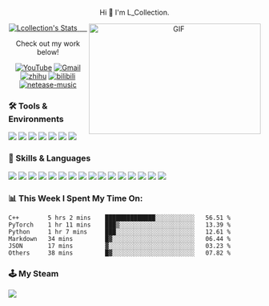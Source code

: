 <p align="center">
    Hi 👋   I'm L_Collection.
</p>


<!--To follow my github-->
<p align="center">
  <a href="https://github.com/Lcollection" class="rich-diff-level-one">
    <img src="https://github-readme-stats.vercel.app/api?username=Lcollection&title_color=333&text_color=777" alt="Lcollection's Stats" >
    <!-- &hide=issues
    <img src="https://github-readme-stats.vercel.app/api?username=Lcollection&hide=issues&title_color=333&text_color=777" alt="Lcollection's Stats" >
    -->
    <img align="right" alt="GIF" src="https://github.com/abhisheknaiidu/abhisheknaiidu/blob/master/code.gif?raw=true" width="343" height="220" title="Do what you like, and do it best!"> &nbsp;&nbsp;&nbsp;&nbsp;
  </a>
</p>


<p align="center">Check out my work below!</p>

<p align="center">
    <a href="https://www.youtube.com/channel/UC1phX2rSauxbFylywoVnryQ"> <img src="https://img.shields.io/badge/YouTube-%23FF0000?logo=youtube" alt="YouTube"></a>
    <a href="mailto:loveliveli2000@gmail.com"> <img src="https://img.shields.io/badge/-Gmail-%23EA4335?logo=gmail" alt="Gmail"></a>
    <a href="https://www.zhihu.com/people/l-collection"> <img src="https://custom-icon-badges.herokuapp.com/badge/-zhihu-06f?logo=zhihu-favicon&style=flat" alt="zhihu"></a>
    <a href="https://space.bilibili.com/5897300"> <img src="https://custom-icon-badges.herokuapp.com/badge/-bilibili-fb7299?logo=bilibili-v2&style=flat" alt="bilibili"></a>
    <a href="https://music.163.com/#/user/home?id=108854951"> <img src="https://custom-icon-badges.herokuapp.com/badge/-Music-ea2000?logo=netease-music-v3&style=flat" alt="netease-music"></a>
</p>


<!--info for tools and skills-->
### 🛠 Tools & Environments
[![](https://img.shields.io/badge/Huawei-p40%20pro-%23FF0000?logo=huawei&logoColor=ff0000)](https://www.huawei.com/cn/)
[![](https://img.shields.io/badge/OS-Fedora-%23294172?logo=fedora)]()
[![](https://img.shields.io/badge/macOS-Big%20Sur-%23000000?logo=apple)](https://www.apple.com.cn/)
[![](https://img.shields.io/badge/Windows-10-%230078D6?logo=windows)](https://www.microsoft.com/zh-cn)
[![](https://img.shields.io/badge/IDE-Visual%20Studio%20Code-%23007ACC?logo=visualstudiocode)]()
[![](https://img.shields.io/badge/IDE-Xcode-%23147EFB?logo=xcode)]()
[![](https://img.shields.io/badge/IDE-Pycharm-%23000000?logo=pycharm)]()
[![]()]()

### 📗 Skills & Languages
[![](https://img.shields.io/badge/Web-Chrome-%234285F4?logo=googlechrome)]()
[![](https://img.shields.io/badge/-Java-%23007396?logo=java)]()
[![](https://img.shields.io/badge/-C%2FC%2B%2B-%2300599C?logo=cplusplus)]()
[![](https://img.shields.io/badge/-HTML5-%23E34F26?logo=html5)]()
[![](https://img.shields.io/badge/-NPM-%23CB3837?logo=npm)]()
[![](https://img.shields.io/badge/-Git-%23F05032?logo=git)]()
[![](https://img.shields.io/badge/-Linux-%23FCC624?logo=linux)]()
[![](https://img.shields.io/badge/-JavaScript-%23F7DF1E?logo=javascript)]()
[![](https://img.shields.io/badge/-Python-%233776AB?logo=python)]()
[![](https://img.shields.io/badge/-PyTorch-%23EE4C2C?logo=pytorch)]()
[![](https://img.shields.io/badge/-TensorFlow-%23FF6F00?logo=tensorflow)]()
[![](https://img.shields.io/badge/-R-%23276DC3?logo=r)]()
[![](https://img.shields.io/badge/-CSS3-%231572B6?logo=css3)]()
[![](https://img.shields.io/badge/-Vim-%23019733?logo=vim)]()
[![](https://img.shields.io/badge/-Emacs-%237F5AB6?logo=gnuemacs)]()
[![](https://img.shields.io/badge/-MarkDown-%23000000?logo=markdown)]()

### 📊 This Week I Spent My Time On:
```text
C++        5 hrs 2 mins    ██████████████░░░░░░░░░░░   56.51 % 
PyTorch    1 hr 11 mins    ███▒░░░░░░░░░░░░░░░░░░░░░   13.39 % 
Python     1 hr 7 mins     ███░░░░░░░░░░░░░░░░░░░░░░   12.61 % 
Markdown   34 mins         █▓░░░░░░░░░░░░░░░░░░░░░░░   06.44 % 
JSON       17 mins         ▓░░░░░░░░░░░░░░░░░░░░░░░░   03.23 % 
Others     38 mins         █▓░░░░░░░░░░░░░░░░░░░░░░░   07.82 %  
```

### 🕹 My Steam 
[![](https://img.shields.io/badge/Steam-171a21?logo=steam&logoColor=ffffff)](https://steamcommunity.com/id/lcollection)



